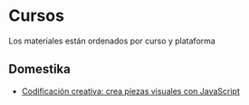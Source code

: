 # Cursos

Los materiales están ordenados por curso y plataforma

## Domestika
- [Codificación creativa: crea piezas visuales con JavaScript](codificacionCreativa)
